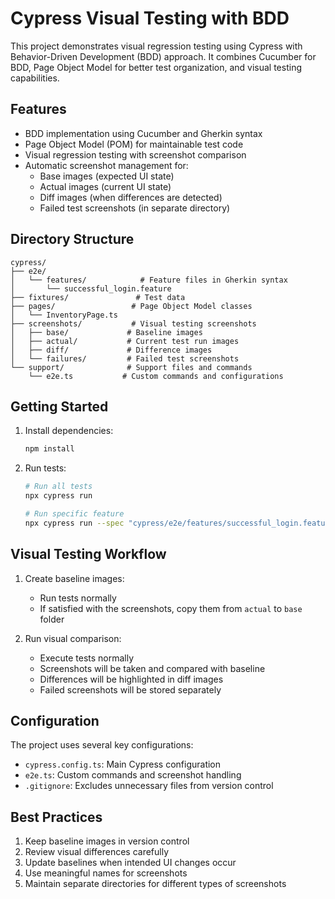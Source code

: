# Cypress Visual Testing with BDD

This project demonstrates visual regression testing using Cypress with Behavior-Driven Development (BDD) approach. It combines Cucumber for BDD, Page Object Model for better test organization, and visual testing capabilities.

## Features

- BDD implementation using Cucumber and Gherkin syntax
- Page Object Model (POM) for maintainable test code
- Visual regression testing with screenshot comparison
- Automatic screenshot management for:
  - Base images (expected UI state)
  - Actual images (current UI state)
  - Diff images (when differences are detected)
  - Failed test screenshots (in separate directory)

## Directory Structure

```
cypress/
├── e2e/
│   └── features/            # Feature files in Gherkin syntax
│       └── successful_login.feature
├── fixtures/               # Test data
├── pages/                 # Page Object Model classes
│   └── InventoryPage.ts
├── screenshots/           # Visual testing screenshots
│   ├── base/             # Baseline images
│   ├── actual/           # Current test run images
│   ├── diff/             # Difference images
│   └── failures/         # Failed test screenshots
└── support/              # Support files and commands
    └── e2e.ts           # Custom commands and configurations
```

## Getting Started

1. Install dependencies:
   ```bash
   npm install
   ```

2. Run tests:
   ```bash
   # Run all tests
   npx cypress run

   # Run specific feature
   npx cypress run --spec "cypress/e2e/features/successful_login.feature"
   ```

## Visual Testing Workflow

1. Create baseline images:
   - Run tests normally
   - If satisfied with the screenshots, copy them from `actual` to `base` folder

2. Run visual comparison:
   - Execute tests normally
   - Screenshots will be taken and compared with baseline
   - Differences will be highlighted in diff images
   - Failed screenshots will be stored separately

## Configuration

The project uses several key configurations:

- `cypress.config.ts`: Main Cypress configuration
- `e2e.ts`: Custom commands and screenshot handling
- `.gitignore`: Excludes unnecessary files from version control

## Best Practices

1. Keep baseline images in version control
2. Review visual differences carefully
3. Update baselines when intended UI changes occur
4. Use meaningful names for screenshots
5. Maintain separate directories for different types of screenshots
